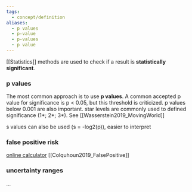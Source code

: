 ```yaml
---
tags:
  - concept/definition
aliases:
  - p values
  - p-value
  - p-values
  - p value
---
```

[[Statistics]] methods are used to check if a result is **statistically significant**. 
### p values
The most common approach is to use **p values**.
A common accepted p value for significance is p < 0.05, but this threshold is criticized.
p values below 0.001 are also important.
star levels are commonly used to defined significance (1*; 2*; 3*).
See [[Wasserstein2019_MovingWorld]]

s values can also be used (s = -log2(p)), easier to interpret
### false positive risk
[online calculator](http://fpr-calc.ucl.ac.uk/)
[[Colquhoun2019_FalsePositive]]
### uncertainty ranges
...